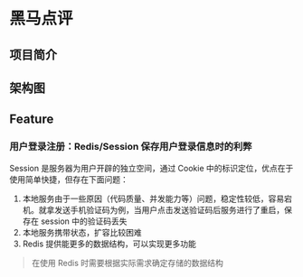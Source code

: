 #  黑马点评

##  项目简介

## 架构图



## Feature

###  用户登录注册：Redis/Session 保存用户登录信息时的利弊

Session 是服务器为用户开辟的独立空间，通过 Cookie 中的标识定位，优点在于使用简单快捷，但存在下面问题：
1. 本地服务由于一些原因（代码质量、并发能力等）问题，稳定性较低，容易宕机。就拿发送手机验证码为例，当用户点击发送验证码后服务进行了重启，保存在 session 中的验证码丢失
2. 本地服务携带状态，扩容比较困难
3. Redis 提供能更多的数据结构，可以实现更多功能
> 在使用 Redis 时需要根据实际需求确定存储的数据结构

